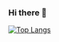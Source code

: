 ### Hi there 👋

[![Top Langs](https://github-readme-stats.vercel.app/api/top-langs/?username=nakajiii
)](https://github.com/anuraghazra/github-readme-stats)

<!--
**nakajiii/nakajiii** is a ✨ _special_ ✨ repository because its `README.md` (this file) appears on your GitHub profile.

Here are some ideas to get you started:

- 🔭 I’m currently working on ...
- 🌱 I’m currently learning ...
- 👯 I’m looking to collaborate on ...
- 🤔 I’m looking for help with ...
- 💬 Ask me about ...
- 📫 How to reach me: ...
- 😄 Pronouns: ...
- ⚡ Fun fact: ...
-->

